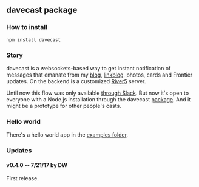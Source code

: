 ## davecast package

### How to install

`npm install davecast`

### Story

davecast is a websockets-based way to get instant notification of messages that emanate from my <a href="http://scripting.com/">blog</a>, <a href="http://scripting.com/links.html">linkblog</a>, photos, cards and Frontier updates. On the backend is a customized <a href="https://github.com/scripting/river5">River5</a> server. 

Until now this flow was only available <a href="http://scripting.com/2017/05/16/experimentingWithAPersonalTwitter.html">through Slack</a>. But now it's open to everyone with a Node.js installation through the davecast <a href="https://www.npmjs.com/package/davecast">package</a>. And it might be a prototype for other people's casts.

### Hello world

There's a hello world app in the <a href="https://github.com/scripting/cast/tree/master/examples/echo">examples folder</a>. 

### Updates

#### v0.4.0 -- 7/21/17 by DW

First release.

